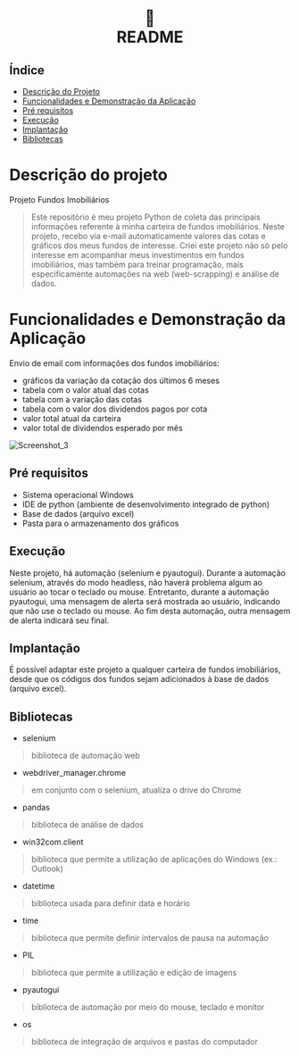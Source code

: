 <h1 align="center">
📄<br>README
</h1>

## Índice 

* [Descrição do Projeto](#descrição-do-projeto)
* [Funcionalidades e Demonstração da Aplicação](#funcionalidades-e-demonstração-da-aplicação)
* [Pré requisitos](#pré-requisitos)
* [Execução](#execução)
* [Implantação](#implantação)
* [Bibliotecas](#bibliotecas)

# Descrição do projeto
Projeto Fundos Imobiliários
> Este repositório é meu projeto Python de coleta das principais informações referente à minha carteira de fundos imobiliários. Neste projeto, recebo via e-mail automaticamente valores das cotas e gráficos dos meus fundos de interesse. Criei este projeto não só pelo interesse em acompanhar meus investimentos em fundos imobiliários, mas também para treinar programação, mais especificamente automações na web (web-scrapping) e análise de dados.

# Funcionalidades e Demonstração da Aplicação
Envio de email com informações dos fundos imobiliários:
- gráficos da variação da cotação dos últimos 6 meses
- tabela com o valor atual das cotas
- tabela com a variação das cotas
- tabela com o valor dos dividendos pagos por cota
- valor total atual da carteira
- valor total de dividendos esperado por mês

![Screenshot_3](https://user-images.githubusercontent.com/128300382/227011139-2d5fe5c2-2a66-428d-a16c-56e660fc7f74.png)

## Pré requisitos

* Sistema operacional Windows
* IDE de python (ambiente de desenvolvimento integrado de python)
* Base de dados (arquivo excel)
* Pasta para o armazenamento dos gráficos

## Execução

Neste projeto, há automação (selenium e pyautogui). Durante a automação selenium, através do modo headless, não haverá problema algum ao usuário ao tocar o teclado ou mouse. Entretanto, durante a automação pyautogui, uma mensagem de alerta será mostrada ao usuário, indicando que não use o teclado ou mouse. Ao fim desta automação, outra mensagem de alerta indicará seu final.

## Implantação

É possível adaptar este projeto a qualquer carteira de fundos imobiliários, desde que os códigos dos fundos sejam adicionados à base de dados (arquivo excel).

## Bibliotecas

* selenium
> biblioteca de automação web
* webdriver_manager.chrome
> em conjunto com o selenium, atualiza o drive do Chrome

* pandas
> biblioteca de análise de dados

* win32com.client
> biblioteca que permite a utilização de aplicações do Windows (ex.: Outlook)

* datetime
> biblioteca usada para definir data e horário

* time
> biblioteca que permite definir intervalos de pausa na automação

* PIL
> biblioteca que permite a utilização e edição de imagens

* pyautogui
> biblioteca de automação por meio do mouse, teclado e monitor

* os
> biblioteca de integração de arquivos e pastas do computador
